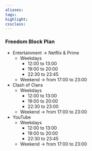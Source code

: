 ```yaml
---
aliases:  
tags:
highlight:  
cssclass:
---
```


### Freedom Block Plan
- Entertainment → Netflix & Prime
	- Weekdays 
		- 12:00 to 13:00
		- 19:00 to 20:00
		- 22:30 to 23:45
	- Weekend → from 17:00 to 23:00
- Clash of Clans
	- Weekdays 
		- 12:00 to 13:00
		- 19:00 to 20:00
		- 22:30 to 23:00
	- Weekend → from 17:00 to 23:00 
- YouTube
	- Weekdays
		- 12:00 to 13:00
		- 19:00 to 20:00
		- 22:30 to 23:45
	- Weekend → from 17:00 to 23:00